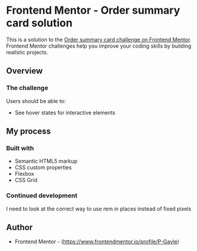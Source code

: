 # Frontend Mentor - Order summary card solution

This is a solution to the [Order summary card challenge on Frontend Mentor](https://www.frontendmentor.io/challenges/order-summary-component-QlPmajDUj). Frontend Mentor challenges help you improve your coding skills by building realistic projects. 

## Overview

### The challenge

Users should be able to:

- See hover states for interactive elements

## My process

### Built with

- Semantic HTML5 markup
- CSS custom properties
- Flexbox
- CSS Grid

### Continued development

I need to look at the correct way to use rem in places instead of fixed pixels


## Author

- Frontend Mentor - (https://www.frontendmentor.io/profile/P-Gayle)




